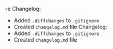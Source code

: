
-e Changelog:
- Added `.diffchanges` to `.gitignore`
- Created `changelog.md` file
Changelog:
- Added `.diffchanges` to `.gitignore`
- Created `changelog.md` file
